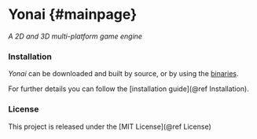 Yonai {#mainpage}
============


*A 2D and 3D multi-platform game engine*

### Installation
*Yonai* can be downloaded and built by source, or by using the [binaries](http://not_implemented).

For further details you can follow the [installation guide](@ref Installation).

### License
This project is released under the [MIT License](@ref License)